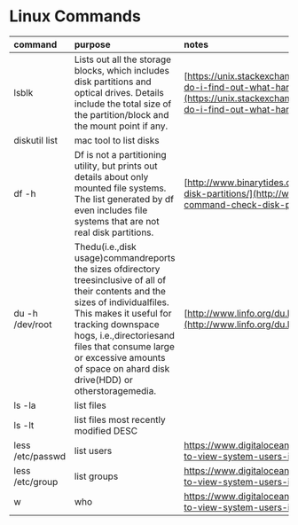 # Linux Commands

| command | purpose | notes |
| :--- | :--- | :--- |
| lsblk | Lists out all the storage blocks, which includes disk partitions and optical drives. Details include the total size of the partition/block and the mount point if any. | [https://unix.stackexchange.com/questions/4561/how-do-i-find-out-what-hard-disks-are-in-the-system](https://unix.stackexchange.com/questions/4561/how-do-i-find-out-what-hard-disks-are-in-the-system) |
| diskutil list | mac tool to list disks |  |
| df -h | Df is not a partitioning utility, but prints out details about only mounted file systems. The list generated by df even includes file systems that are not real disk partitions. | [http://www.binarytides.com/linux-command-check-disk-partitions/](http://www.binarytides.com/linux-command-check-disk-partitions/) |
| du -h /dev/root | Thedu\(i.e.,disk usage\)commandreports the sizes ofdirectory treesinclusive of all of their contents and the sizes of individualfiles. This makes it useful for tracking downspace hogs, i.e.,directoriesand files that consume large or excessive amounts of space on ahard disk drive\(HDD\) or otherstoragemedia. | [http://www.linfo.org/du.html](http://www.linfo.org/du.html) |
| ls -la | list files |  |
| ls -lt | list files most recently modified DESC |  |
| less /etc/passwd | list users  | https://www.digitalocean.com/community/tutorials/how-to-view-system-users-in-linux-on-ubuntu |
| less /etc/group | list groups | https://www.digitalocean.com/community/tutorials/how-to-view-system-users-in-linux-on-ubuntu |
| w | who | https://www.digitalocean.com/community/tutorials/how-to-view-system-users-in-linux-on-ubuntu |



